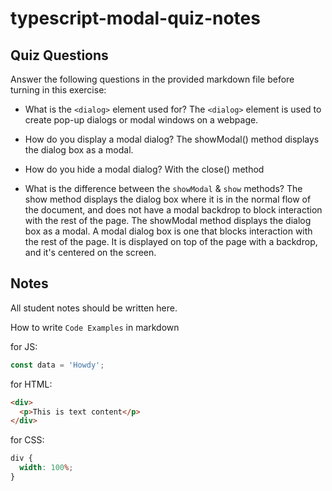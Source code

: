 # typescript-modal-quiz-notes

## Quiz Questions

Answer the following questions in the provided markdown file before turning in this exercise:

- What is the `<dialog>` element used for?
  The `<dialog>` element is used to create pop-up dialogs or modal windows on a webpage.

- How do you display a modal dialog?
  The showModal() method displays the dialog box as a modal.

- How do you hide a modal dialog?
  With the close() method

- What is the difference between the `showModal` & `show` methods?
  The show method displays the dialog box where it is in the normal flow of the document, and does not have a modal backdrop to block interaction with the rest of the page.
  The showModal method displays the dialog box as a modal. A modal dialog box is one that blocks interaction with the rest of the page. It is displayed on top of the page with a backdrop, and it's centered on the screen.

## Notes

All student notes should be written here.

How to write `Code Examples` in markdown

for JS:

```javascript
const data = 'Howdy';
```

for HTML:

```html
<div>
  <p>This is text content</p>
</div>
```

for CSS:

```css
div {
  width: 100%;
}
```
